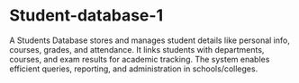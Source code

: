# Student-database-1
A Students Database stores and manages student details like personal info, courses, grades, and attendance. It links students with departments, courses, and exam results for academic tracking. The system enables efficient queries, reporting, and administration in schools/colleges.
